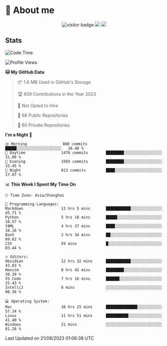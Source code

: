 <!-- ![](https://youpai.roccoshi.top/img/20200804214216.png) -->

# 🧐 About me
 
<p align="center">
<img src="https://visitor-badge.laobi.icu/badge?page_id=Lincest.Lincest&title=hits" alt="visitor badge"/>
<a href="mailto:imroccoshi@gmail.com"><img src="https://img.shields.io/badge/gmail-imroccoshi%40gmail.com-red"></a>
<a href="https://blog.roccoshi.top"><img src="https://img.shields.io/badge/blog-roccoshi-green"></a>
</p>

## Stats

<!--START_SECTION:waka-->
![Code Time](http://img.shields.io/badge/Code%20Time-527%20hrs%2013%20mins-blue)

![Profile Views](http://img.shields.io/badge/Profile%20Views-2-blue)

**🐱 My GitHub Data** 

> 📦 1.6 MB Used in GitHub's Storage 
 > 
> 🏆 659 Contributions in the Year 2023
 > 
> 🚫 Not Opted to Hire
 > 
> 📜 68 Public Repositories 
 > 
> 🔑 60 Private Repositories 
 > 
**I'm a Night 🦉** 

```text
🌞 Morning                880 commits         █████░░░░░░░░░░░░░░░░░░░░   18.48 % 
🌆 Daytime                1476 commits        ████████░░░░░░░░░░░░░░░░░   31.00 % 
🌃 Evening                1593 commits        ████████░░░░░░░░░░░░░░░░░   33.45 % 
🌙 Night                  813 commits         ████░░░░░░░░░░░░░░░░░░░░░   17.07 % 
```


📊 **This Week I Spent My Time On** 

```text
🕑︎ Time Zone: Asia/Shanghai

💬 Programming Languages: 
Markdown                 13 hrs 5 mins       ███████████░░░░░░░░░░░░░░   45.71 % 
Python                   5 hrs 18 mins       █████░░░░░░░░░░░░░░░░░░░░   18.57 % 
YAML                     4 hrs 37 mins       ████░░░░░░░░░░░░░░░░░░░░░   16.16 % 
Bash                     2 hrs 34 mins       ██░░░░░░░░░░░░░░░░░░░░░░░   09.02 % 
CSV                      59 mins             █░░░░░░░░░░░░░░░░░░░░░░░░   03.44 % 

🔥 Editors: 
Obsidian                 12 hrs 32 mins      ███████████░░░░░░░░░░░░░░   43.83 % 
Neovim                   8 hrs 42 mins       ████████░░░░░░░░░░░░░░░░░   30.39 % 
VS Code                  7 hrs 16 mins       ██████░░░░░░░░░░░░░░░░░░░   25.43 % 
IntelliJ                 6 mins              ░░░░░░░░░░░░░░░░░░░░░░░░░   00.36 % 

💻 Operating System: 
Mac                      16 hrs 25 mins      ██████████████░░░░░░░░░░░   57.34 % 
Linux                    11 hrs 51 mins      ██████████░░░░░░░░░░░░░░░   41.40 % 
Windows                  21 mins             ░░░░░░░░░░░░░░░░░░░░░░░░░   01.26 % 
```


 Last Updated on 21/08/2023 01:06:38 UTC
<!--END_SECTION:waka-->


